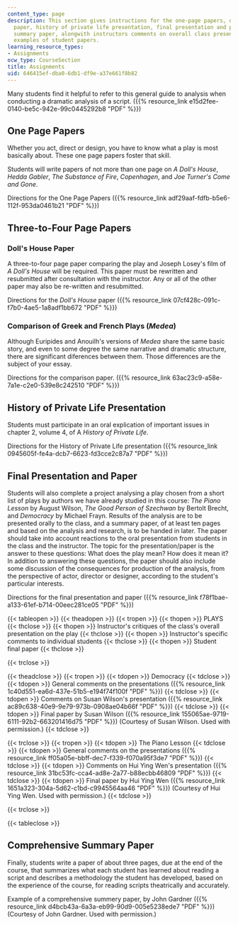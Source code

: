 ```yaml
---
content_type: page
description: This section gives instructions for the one-page papers, doll's house
  paper, history of private life presentation, final presentation and paper, comprehensive
  summary paper, alongwith instructors comments on overall class presentations and
  examples of student papers.
learning_resource_types:
- Assignments
ocw_type: CourseSection
title: Assignments
uid: 646415ef-dba0-6db1-df9e-a37e661f8b82
---
```


Many students find it helpful to refer to this general guide to analysis when conducting a dramatic analysis of a script. ({{% resource_link e15d2fee-0140-be5c-942e-99c0445292b8 "PDF" %}})

One Page Papers
---------------

Whether you act, direct or design, you have to know what a play is most basically about. These one page papers foster that skill.

Students will write papers of not more than one page on _A Doll's House_, _Hedda Gabler_, _The Substance of Fire_, _Copenhagen_, and _Joe Turner's Come and Gone_.

Directions for the One Page Papers ({{% resource_link adf29aaf-fdfb-b5e6-112f-953da0461b21 "PDF" %}})

Three-to-Four Page Papers
-------------------------

### Doll's House Paper

A three-to-four page paper comparing the play and Joseph Losey's film of _A Doll's House_ will be required. This paper must be rewritten and resubmitted after consultation with the instructor. Any or all of the other paper may also be re-written and resubmitted.

Directions for the _Doll's House_ paper ({{% resource_link 07cf428c-091c-f7b0-4ae5-1a8adf1bb672 "PDF" %}})

### Comparison of Greek and French Plays (_Medea_)

Although Euripides and Anouilh's versions of _Medea_ share the same basic story, and even to some degree the same narrative and dramatic structure, there are significant diferences between them. Those differences are the subject of your essay.

Directions for the comparison paper. ({{% resource_link 63ac23c9-a58e-7a1e-c2e0-539e8c242510 "PDF" %}})

History of Private Life Presentation
------------------------------------

Students must participate in an oral explication of important issues in chapter 2, volume 4, of A _History of Private Life_.

Directions for the History of Private Life presentation ({{% resource_link 0945605f-fe4a-dcb7-6623-fd3cce2c87a7 "PDF" %}})

Final Presentation and Paper
----------------------------

Students will also complete a project analysing a play chosen from a short list of plays by authors we have already studied in this course: _The Piano Lesson_ by August Wilson, _The Good Person of Szechwan_ by Bertolt Brecht, and _Democracy_ by Michael Frayn. Results of the analysis are to be presented orally to the class, and a summary paper, of at least ten pages and based on the analysis and research, is to be handed in later. The paper should take into account reactions to the oral presentation from students in the class and the instructor. The topic for the presentation/paper is the answer to these questions: What does the play mean? How does it mean it? In addition to answering these questions, the paper should also include some discussion of the consequences for production of the analysis, from the perspective of actor, director or designer, according to the student's particular interests.

Directions for the final presentation and paper ({{% resource_link f78f1bae-a133-61ef-b714-00eec281ce05 "PDF" %}})

{{< tableopen >}}
{{< theadopen >}}
{{< tropen >}}
{{< thopen >}}
PLAYS
{{< thclose >}}
{{< thopen >}}
Instructor's critiques of the class's overall presentation on the play
{{< thclose >}}
{{< thopen >}}
Instructor's specific comments to individual students
{{< thclose >}}
{{< thopen >}}
Student final paper
{{< thclose >}}

{{< trclose >}}

{{< theadclose >}}
{{< tropen >}}
{{< tdopen >}}
Democracy
{{< tdclose >}}
{{< tdopen >}}
General comments on the presentations ({{% resource_link 1c40d551-ea6d-437e-51b5-e194f74f100f "PDF" %}})
{{< tdclose >}}
{{< tdopen >}}
Comments on Susan Wilson's presentation ({{% resource_link ac89c638-40e9-9e79-973b-0908ae04b66f "PDF" %}})
{{< tdclose >}}
{{< tdopen >}}
Final paper by Susan Wilson ({{% resource_link 155065ae-9719-6111-92b2-663201416d75 "PDF" %}}) (Courtesy of Susan Wilson. Used with permission.)
{{< tdclose >}}

{{< trclose >}}
{{< tropen >}}
{{< tdopen >}}
The Piano Lesson
{{< tdclose >}}
{{< tdopen >}}
General comments on the presentations ({{% resource_link ff05a05e-bbff-dec7-f339-f070a95f3de7 "PDF" %}})
{{< tdclose >}}
{{< tdopen >}}
Comments on Hui Ying Wen's presentation ({{% resource_link 31bc53fc-cca4-ad8e-2a77-b88ecbb46809 "PDF" %}})
{{< tdclose >}}
{{< tdopen >}}
Final paper by Hui Ying Wen ({{% resource_link 1651a323-304a-5d62-c1bd-c9945564aa46 "PDF" %}}) (Courtesy of Hui Ying Wen. Used with permission.)
{{< tdclose >}}

{{< trclose >}}

{{< tableclose >}}

Comprehensive Summary Paper
---------------------------

Finally, students write a paper of about three pages, due at the end of the course, that summarizes what each student has learned about reading a script and describes a methodology the student has developed, based on the experience of the course, for reading scripts theatrically and accurately.

Example of a comprehensive summery paper, by John Gardner ({{% resource_link d4bcb43a-6a3a-eb99-90d9-005e5238ede7 "PDF" %}}) (Courtesy of John Gardner. Used with permission.)